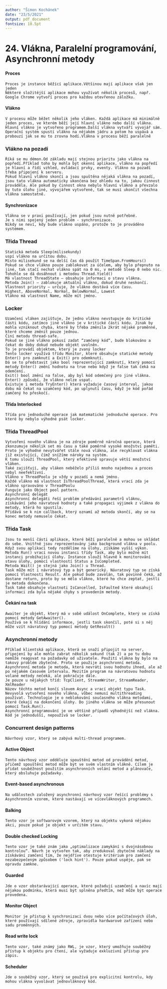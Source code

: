 ```yaml
---
author: "Šimon Kochánek"
date: "23/5/2021"
output: pdf_document
fontsize: 10.5pt
---
```


<style type="text/css">
  body{
    font-size: 10.5pt;
  }
</style>

# 24. Vlákna, Paralelní programování, Asynchronní metody

#### Proces

    Proces je instance běžící aplikace.Většinou mají aplikace však jen jeden
    Některé složitější aplikace mohou využívat několik procesů, např. Google Chrome vytvoří proces pro každou otevřenou záložku. 

#### Vlákno

    V procesu může běžet několik jeho vláken. Každá aplikace má minimálně jeden proces, ve kterém běží její hlavní vlákno nebo další vlákna.
    Hlavní vlákno je vytvořeno programem.Další vlákna vytváří vývojář sám.
    Operační systém spustí vlákno na nějakém jádru a potom ho uspává a probouzí jak se mu to zrovna hodí.Vlákna v procesu běží paralelně

### Vlákno na pozadí

    Říká se mu démon.Od základu mají stejnou prioritu jako vlákna na popředí.Příklad toho by mohla být okenní aplikace, vlákno na popředí je hlavní a řídí vzhled, ovládací prvky, eventy. Vlákno na pozadí třeba připojení k serveru.
    Pokud hlavní vlákno skončí a jsou spuštěna nějaká vlákna na pozadí, jsou tato vlákna automaticky ukončena bez ohledu na to, jakou činnost prováděla. Ale pokud by činnost okna nebylo hlavní vlákno a převzalo by tuto úlohu jiné, vývojářem vytvořené, tak se musí ukončit všechna vlákna samostatně.

#### Synchronizace

    Vlákna se v praxi používají, jen pokud jsou nutně potřebné. 
    Je s nimi spojený jeden problém - synchronizace.
    Nikdy se neví, kdy bude vlákno uspáno, protože to je prováděno systémem.











### Třída Thread

    Statická metoda Sleep(milisekundy) 
    uspí vlákno na určitou dobu.
    Místo milisekund se na delší čas dá použít TimeSpan.FromHours()
    Pokud se chce vlákno pouze zablokovat za účelem, aby bylo přepnuto na jiné, tak stačí nechat vlákno spát na 0 ms, v metodě Sleep 0 nebo nic. Tohohle se dá dosáhnout i metodou Thread.Yield()
    Má vlastnost ThreadState – obsahuje informaci o stavu vlákna.
    Metoda Join() – zablokuje aktuální vlákno, dokud druhé neskončí.
    Vlastnost priority – určuje, že vlákno dostává více času.
    Highest, AboveNormal, Normal, BelowNormal, Lowest
    Vlákno má vlastnost Name, může mít jméno.

### Locker

    Uzamčení vláken zajišťuje, že jedno vlákno nevstupuje do kritické části kódu, zatímco jiné vlákno je v kritické části kódu. Jinak by mohla vzniknout chyba, které by třeba změnila 2krát nějaké proměnné, které chceme změnit pouze jednou.
    Činí metodu thread-safe.
    Pokud se jiné vlákno pokusí zadat “zamčený kód“, bude blokováno a čekat do doby dokud nebude objekt uvolněn.
    To je provádí objektem, který je zvaný locker
    Tento locker využívá třídu Monitor, které obsahuje statické metody Enter() pro zamknutí a Exit() pro odemknutí.
    Dá se to představit jako bool reprezentující zamknutí, který pomocí metody Enter() změní hodnotu na true nebo když je false tak čeká na odemčení.
    Exit() bool změní na false, aby byl kód odemčený pro jiné vlákna.
    Enter() způsobí, že vlákno nelze uspat.
    Existuje i metoda TryEnter() která vyžaduje časový interval, jakou dobu má čekat na uzamčený kód, po uplynutí času, když je kód pořád zamčený ho přeskočí.

#### Třída Interlocked

    Třída pro jednoduché operace jak matematické jednoduché operace. Pro které by nebylo výhodné psát locker.







### Třída ThreadPool

    Vytvoření nového vlákna je na zdroje poměrně náročná operace, která zkonzumuje několik set ms času a také poměrně vysoké množství paměti. Proto je výhodné nevytvářet stále nová vlákna, ale recyklovat vlákna již existující, čímž snížíme nároky na systém. 
    K tomu slouží ThreadPool, který efektivně spravuje větší množství vláken. 
    Také zajišťují, aby vláken neběželo příliš mnoho najednou a proces nebyl neefektivní.
    Vlákno v ThreadPoolu je vždy v pozadí a nemá jméno. 
    Každé vlákno má vlastnost IsThreadPoolThread, která vrací zda je vlákno spravováno v ThreadPoolu
    Funguje jako Object pool pattern.
    Asynchronní delegát
    Asynchronní delegáti řeší problém předávání parametrů vláknu, získávání jeho návratové hodnoty a také propagaci výjimek z vlákna do metody, která ho spustila.
    Přidává se k nim callback, který oznamí až metoda skončí, aby se na konec metody nemuselo čekat.

### Třída Task 

    Jsou to menší části aplikace, které běží paralelně a mohou se skládat do sebe. Vnitřně jsou reprezentovány jako background vlákna v poolu.
    Když svou aplikaci tedy rozdělíme na úlohy, získáme vyšší výkon.
    Metoda Run() vrací novou instanci třídy Task, aby bylo možné mít instanci probíhající úlohy. Instance slouží hlavně k monitorování stavu úlohy, pomocí vlastností Status a IsCompleted.
    Metoda Wait() je stejná jako Join() u Thread.
    Task může mít i návratový typ a být generický. Návratový typ se získá pomocí Vlastnosti Result. Ale pokud bude zavolán, tak povinně čeká, až dostane return, proto by se mělo vlákno, které ho chce zeptat, jestli je metoda dokončena.
    Task také obsahuje vlastnoti IsCancelled, IsFaulted které obsahují informaci zda byla nějaké chyby s provedením metody.

#### Čekání na task

    Awaiter je objekt, který má v sobě událost OnComplete, který se získá pomocí metody GetAwaiter().
    Používá se k hlídání informace, jestli task skončil, poté si s něj může vzít návratový typ pomocí metody GetResult()





### Asynchronní metody

    Příklad klientská aplikace, která se snaží připojit na server, připojení by ale mohlo zabrat několik sekund (tak 2) a po tu dobu nemůže reagovat na požadavky od uživatele. Použití vlákna by bylo na takový problém zbytečné. Proto se použije asynchronní metoda.
    Asynchronní metoda je metoda, která nevrátí svou hodnotu ihned, ale až po nějakém časovém intervalu. Mezitím program na návratovou hodnotu volané metody nečeká, ale pokračuje dále.
    Je pouze u nějakých tříd: TcpClient, StreamWriter, StreamReader, XmlReader
    Název těchto metod končí slovem Async a vrací objekt typu Task.
    Nevyvolá vytvoření nového vlákna, vůbec nemusí multithreading používat. Technologie je o neblokování současného vlákna metodami, které čekají na dokončení úlohy. Do jiného vlákna se může přesunout pomocí Task.Run().
    Asynchronní programování je ve většině případů výhodnější než vlákna.
    Kód je jednodušší, nepoužívá se locker.

### Concurrent design patterns

    Návrhový vzor, který se zabývá multi-thread programem.

#### Active Object

    Tento návrhový vzor odděluje spouštění metod od provádění metod, přičemž spouštění metod může být ve svém vlastním vlákně. Cílem je přidat souběžnost použitím asynchronních volání metod a plánovače, který obsluhuje požadavky.

#### Event-based asynchronous

    Na událostech založený asynchronní návrhový vzor řešící problémy s Asynchronním vzorem, které nastávají ve vícevláknových programech.

#### Balking

    Tento vzor je softwarovým vzorem, který na objektu vykoná nějakou akci, pouze pokud je objekt v určitém stavu.

#### Double checked Locking

    Tento vzor je také znám jako „optimalizace zamykání s dvojnásobnou kontrolou“. Návrh je vytvořen tak, aby zredukoval zbytečné náklady na získávání zamčení tím, že nejdříve otestuje kritérium pro zamčení nezabezpečeným způsobem ('lock hint'). Pouze pokud uspěje, pak se opravdu zamkne.

#### Guarded

    Jde o vzor obstarávající operace, které požadují uzamčení a navíc mají nějakou podmínku, která musí být splněna předtím, než může být operace provedena.

#### Monitor Object

    Monitor je přístup k synchronizaci dvou nebo více počítačových úloh, které používají sdílené zdroje, zpravidla hardwarové zařízení nebo sadu proměnných.

#### Read write lock

    Tento vzor, také známý jako RWL, je vzor, který umožňuje souběžný přístup k objektu pro čtení, ale vyžaduje exkluzivní přístup pro zápis.

#### Scheduler

    Jde o souběžný vzor, který se používá pro explicitní kontrolu, kdy mohou vlákna vyvolávat jednovláknový kód.